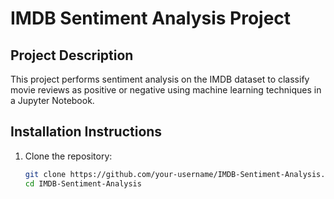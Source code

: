 # IMDB Sentiment Analysis Project

## Project Description
This project performs sentiment analysis on the IMDB dataset to classify movie reviews as positive or negative using machine learning techniques in a Jupyter Notebook.

## Installation Instructions
1. Clone the repository:
   ```bash
   git clone https://github.com/your-username/IMDB-Sentiment-Analysis.git
   cd IMDB-Sentiment-Analysis
